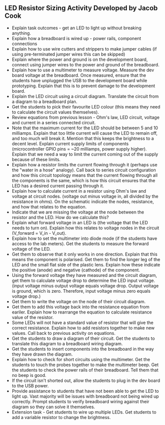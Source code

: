 ## LED Resistor Sizing Activity Developed by Jacob Cook

- Explain task outcomes - get an LED to light up without breaking anything.
- Explain how a breadboard is wired up - power rails, component connections
- Explain how to use wire cutters and strippers to make jumper cables (if using pre-terminated jumper wires this can be skipped)
- Explain where the power and ground is on the development board, connect using jumper wires to the power and ground of the breadboard.
- Explain how to use a multimeter to measure voltage. Measure the dev board voltage at the breadboard. Once measured, ensure that the students have unplugged the USB to the development board while prototyping. Explain that this is to prevent damage to the development board.
- Explain the LED circuit using a circuit diagram. Translate the circuit from a diagram to a breadboard plan.
- Get the students to pick their favourite LED colour (this means they need to calculate the circuit values themselves).
- Review equations from previous lesson - Ohm's law, LED circuit, voltage and current in a series connected circuit.
- Note that the maximum current for the LED should be between 5 and 10 milliamps. Explain that too little current will cause the LED to remain off, and too much will break it. Mention that this keeps the brightness to a decent level. Explain current supply limits of components (microcontroller GPIO pins = ~20 milliamps, power supply higher). Explain that we need a way to limit the current coming out of the supply because of these limits.
- Explain how a resistor limits the current flowing through it (perhaps use the "water in a hose" analogy). Call back to series circuit configuration and how this circuit topology means that the current flowing through all the components is the same, which is how this circuit ensures that the LED has a desired current passing through it.
- Explain how to calculate current in a resistor using Ohm's law and voltage at circuit nodes. (voltage out minus voltage in, all divided by the resistance in ohms). On the schematic indicate the nodes, resistance, and how that relates to the equation.
- Indicate that we are missing the voltage at the node between the resistor and the LED. How do we calculate this?
- Explain what forward voltage in an LED is (the voltage that the LED needs to turn on). Explain how this relates to voltage nodes in the circuit (V_forward = V_in - V_out).
- Explain how to set the multimeter into diode mode (if the students have access to the lab meters). Get the students to measure the forward voltage of the LED.
- Get them to observe that it only works in one direction. Explain that this means the component is polarised. Get them to find the longer leg of the LED and the small flat side of the plastic lens. Explain how these indicate the positive (anode) and negative (cathode) of the component.
- Using the forward voltage they have measured and the circuit diagram, get them to calculate voltage drop to determine the LED input voltage. (input voltage minus output voltage equals voltage drop. Output voltage is ground, which is zero. Therefore, input voltage minus zero equals voltage drop.)
- Get them to write the voltage on the node of their circuit diagram.
- Get them to add this voltage back into the resistance equation from eariler. Explain how to rearrange the equation to calculate resistance value of the resistor.
- Some LEDs will not have a standard value of resistor that will give the correct resistance. Explain how to add resistors together to make new values. Call back to previous activity on equations.
- Get the students to draw a diagram of their circuit. Get the students to translate this diagram to a breadboard wiring diagram.
- Get the students to insert components into the breadboard in the way they have drawn the diagram.
- Explain how to check for short circuits using the multimeter. Get the students to touch the probes together to make the multimeter beep. Get the students to check the power rails of their breadboard. Tell them that no beep is good.
- If the circuit isn't shorted out, allow the students to plug in the dev board to the USB power.
- Provide assistance to students that have not been able to get the LED to light up. Vast majority will be issues with breadboard not being wired up correctly. Prompt students to verify breadboard wiring against their diagram so they can solve it themselves.
- Extension task - Get students to wire up multiple LEDs. Get students to add a variable resistor to change the brightness.
